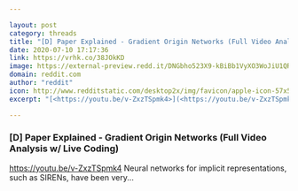 ```yaml
---

layout: post
category: threads
title: "[D] Paper Explained - Gradient Origin Networks (Full Video Analysis w/ Live Coding)"
date: 2020-07-10 17:17:36
link: https://vrhk.co/38JOkKD
image: https://external-preview.redd.it/DNGbho523X9-kBiBb1VyXO3WoJiU1QRQ5FWUQR6J5jU.jpg?width=480&height=251.308900524&auto=webp&crop=480:251.308900524,smart&s=14ab26e7e030774073e68c3d9b0b09dc2fd33ced
domain: reddit.com
author: "reddit"
icon: http://www.redditstatic.com/desktop2x/img/favicon/apple-icon-57x57.png
excerpt: "[<https://youtu.be/v-ZxzTSpmk4>](<https://youtu.be/v-ZxzTSpmk4>) Neural networks for implicit representations, such as SIRENs, have been very..."

---
```


### [D] Paper Explained - Gradient Origin Networks (Full Video Analysis w/ Live Coding)

[<https://youtu.be/v-ZxzTSpmk4>](<https://youtu.be/v-ZxzTSpmk4>) Neural networks for implicit representations, such as SIRENs, have been very...